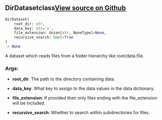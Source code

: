 ## DirDataset<span class="tag">class</span><a class="sourcelink" href=https://github.com/fastestimator/fastestimator/blob/r1.1/fastestimator/dataset/dir_dataset.py/#L23-L54>View source on Github</a>
```python
DirDataset(
	root_dir: str,
	data_key: str='x',
	file_extension: Union[str, NoneType]=None,
	recursive_search: bool=True
)
-> None
```
A dataset which reads files from a folder hierarchy like root/data.file.


<h3>Args:</h3>


* **root_dir**: The path to the directory containing data.

* **data_key**: What key to assign to the data values in the data dictionary.

* **file_extension**: If provided then only files ending with the file_extension will be included.

* **recursive_search**: Whether to search within subdirectories for files.

